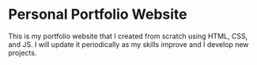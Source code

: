 # Personal Portfolio Website
This is my portfolio website that I created from scratch using HTML, CSS, and JS. I will update it periodically as my skills improve and I develop new projects.

